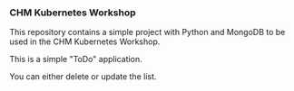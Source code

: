 ### CHM Kubernetes Workshop

This repository contains a simple project with Python and MongoDB to be used in the CHM Kubernetes Workshop.

This is a simple "ToDo" application.

You can either delete or update the list.
